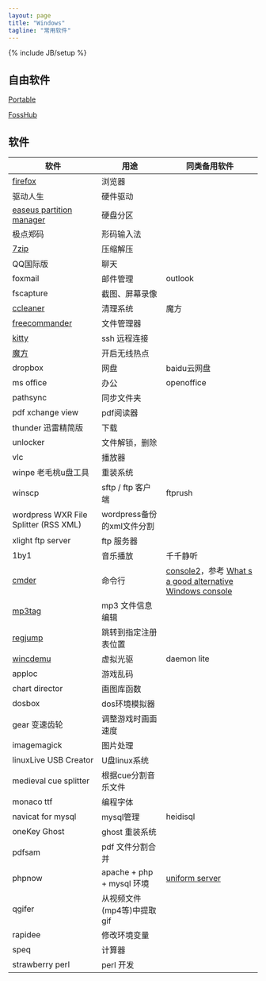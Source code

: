 ```yaml
---
layout: page
title: "Windows"
tagline: "常用软件"
---
```

{% include JB/setup %}

## 自由软件

[Portable](http://portableapps.com/apps) 

[FossHub](http://www.fosshub.com/) 

## 软件

| 软件 | 用途 | 同类备用软件 |
| ---- | ---- | ------------ |
| [firefox](http://www.waterfoxproject.org/) | 浏览器 | 
| 驱动人生 | 硬件驱动 | 
| [easeus partition manager](http://www.partition-tool.com) | 硬盘分区 | 
| 极点郑码 | 形码输入法 | 
| [7zip](http://sparanoid.com/lab/7z/) | 压缩解压 | 
| QQ国际版 | 聊天 | 
| foxmail | 邮件管理 | outlook |
| fscapture | 截图、屏幕录像 | 
| [ccleaner](https://www.piriform.com/ccleaner) | 清理系统 | 魔方 |
| [freecommander](http://www.freecommander.com/) | 文件管理器 | 
| [kitty](http://www.9bis.net/kitty/) | ssh 远程连接 | 
| [魔方](http://mofang.ithome.com/) | 开启无线热点 | 
| dropbox | 网盘 | baidu云网盘 |
| ms office | 办公 | openoffice |
| pathsync | 同步文件夹 | 
| pdf xchange view | pdf阅读器 | 
| thunder 迅雷精简版 | 下载 | 
| unlocker | 文件解锁，删除 | 
| vlc | 播放器 |
| winpe 老毛桃u盘工具 | 重装系统 | 
| winscp | sftp / ftp 客户端 | ftprush |
| wordpress WXR File Splitter (RSS XML) | wordpress备份的xml文件分割 | 
| xlight ftp server | ftp 服务器 | 
| 1by1  | 音乐播放 | 千千静听 |
| [cmder](http://bliker.github.io/cmder/)  | 命令行 | [console2](http://sourceforge.net/projects/console/)，参考 [What s a good alternative Windows console](http://stackoverflow.com/questions/440269/whats-a-good-alternative-windows-console) |
| [mp3tag](http://www.mp3tag.de/en/download.html) | mp3 文件信息编辑 | 
| [regjump](http://technet.microsoft.com/zh-cn/sysinternals/bb963880) | 跳转到指定注册表位置 | 
| [wincdemu](http://wincdemu.sysprogs.org/portable/) | 虚拟光驱 | daemon lite |
| apploc | 游戏乱码 | 
| chart director | 画图库函数 | 
| dosbox | dos环境模拟器 | 
| gear 变速齿轮 | 调整游戏时画面速度 | 
| imagemagick | 图片处理 | 
| linuxLive USB Creator | U盘linux系统 | 
| medieval cue splitter | 根据cue分割音乐文件 | 
| monaco ttf | 编程字体 | 
| navicat for mysql | mysql管理 | heidisql |
| oneKey Ghost | ghost 重装系统 | 
| pdfsam | pdf 文件分割合并 | 
| phpnow | apache + php + mysql 环境 | [uniform server](http://www.uniformserver.com/) |
| qgifer | 从视频文件(mp4等)中提取gif | 
| rapidee | 修改环境变量 | 
| speq | 计算器 | 
| strawberry perl | perl 开发 | 
